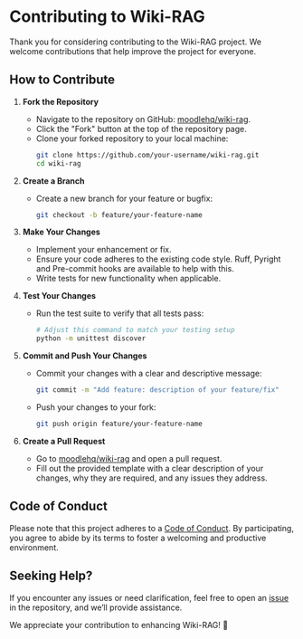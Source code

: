 # Contributing to Wiki-RAG

Thank you for considering contributing to the Wiki-RAG project. We welcome contributions that help improve the project for everyone.

## How to Contribute

1. **Fork the Repository**
   - Navigate to the repository on GitHub: [moodlehq/wiki-rag](https://github.com/moodlehq/wiki-rag).
   - Click the "Fork" button at the top of the repository page.
   - Clone your forked repository to your local machine:
     ```bash
     git clone https://github.com/your-username/wiki-rag.git
     cd wiki-rag
     ```

2. **Create a Branch**
   - Create a new branch for your feature or bugfix:
     ```bash
     git checkout -b feature/your-feature-name
     ```

3. **Make Your Changes**
   - Implement your enhancement or fix.
   - Ensure your code adheres to the existing code style. Ruff, Pyright and Pre-commit hooks are available to help with this.
   - Write tests for new functionality when applicable.

4. **Test Your Changes**
   - Run the test suite to verify that all tests pass:
     ```bash
     # Adjust this command to match your testing setup
     python -m unittest discover
     ```

5. **Commit and Push Your Changes**
   - Commit your changes with a clear and descriptive message:
     ```bash
     git commit -m "Add feature: description of your feature/fix"
     ```
   - Push your changes to your fork:
     ```bash
     git push origin feature/your-feature-name
     ```

6. **Create a Pull Request**
   - Go to [moodlehq/wiki-rag](https://github.com/moodlehq/wiki-rag) and open a pull request.
   - Fill out the provided template with a clear description of your changes, why they are required, and any issues they address.

## Code of Conduct

Please note that this project adheres to a [Code of Conduct](CODE_OF_CONDUCT.md). By participating, you agree to abide by its terms to foster a welcoming and productive environment.

## Seeking Help?

If you encounter any issues or need clarification, feel free to open an [issue](https://github.com/moodlehq/wiki-rag/issues) in the repository, and we’ll provide assistance.

We appreciate your contribution to enhancing Wiki-RAG! 🎉
